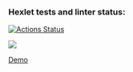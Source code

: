 ### Hexlet tests and linter status:
[![Actions Status](https://github.com/Maaaaaaaad/php-project-57/actions/workflows/hexlet-check.yml/badge.svg)](https://github.com/Maaaaaaaad/php-project-57/actions)

<a href="https://codeclimate.com/github/Maaaaaaaad/php-project-57/test_coverage"><img src="https://api.codeclimate.com/v1/badges/721336b25c95e8c1d2b6/test_coverage" /></a>

[Demo](https://php-project-57-irra.onrender.com/)
